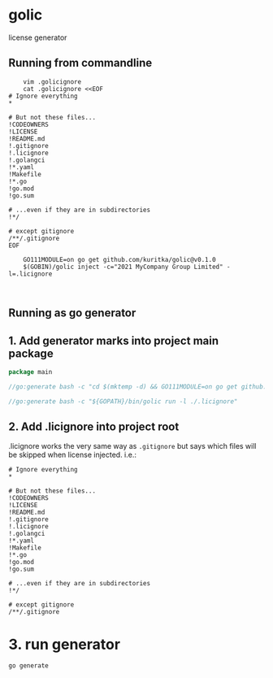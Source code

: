 # golic
license generator

## Running from commandline

```shell
    vim .golicignore
    cat .golicignore <<EOF
# Ignore everything
*

# But not these files...
!CODEOWNERS
!LICENSE
!README.md
!.gitignore
!.licignore
!.golangci
!*.yaml
!Makefile
!*.go
!go.mod
!go.sum

# ...even if they are in subdirectories
!*/

# except gitignore
/**/.gitignore
EOF
    
    GO111MODULE=on go get github.com/kuritka/golic@v0.1.0
	$(GOBIN)/golic inject -c="2021 MyCompany Group Limited" -l=.licignore
	
	
```

## Running as go generator
## 1. Add generator marks into project main package
```go
package main

//go:generate bash -c "cd $(mktemp -d) && GO111MODULE=on go get github.com/kuritka/golic@v0.0.2"

//go:generate bash -c "${GOPATH}/bin/golic run -l ./.licignore"
```
## 2. Add .licignore into project root
.licignore works the very same way as `.gitignore` but says which files will be skipped when license injected.
i.e.:
```gitignore
# Ignore everything
*

# But not these files...
!CODEOWNERS
!LICENSE
!README.md
!.gitignore
!.licignore
!.golangci
!*.yaml
!Makefile
!*.go
!go.mod
!go.sum

# ...even if they are in subdirectories
!*/

# except gitignore
/**/.gitignore
```

# 3. run generator
```shell
go generate
```

